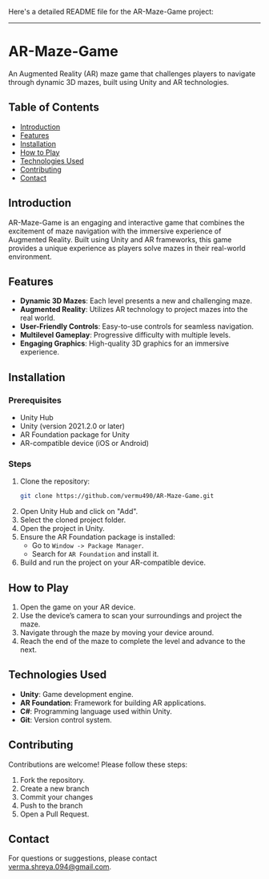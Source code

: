 Here's a detailed README file for the AR-Maze-Game project:

---

# AR-Maze-Game

An Augmented Reality (AR) maze game that challenges players to navigate through dynamic 3D mazes, built using Unity and AR technologies.

## Table of Contents
- [Introduction](#introduction)
- [Features](#features)
- [Installation](#installation)
- [How to Play](#how-to-play)
- [Technologies Used](#technologies-used)
- [Contributing](#contributing)
- [Contact](#contact)

## Introduction

AR-Maze-Game is an engaging and interactive game that combines the excitement of maze navigation with the immersive experience of Augmented Reality. Built using Unity and AR frameworks, this game provides a unique experience as players solve mazes in their real-world environment.

## Features

- **Dynamic 3D Mazes**: Each level presents a new and challenging maze.
- **Augmented Reality**: Utilizes AR technology to project mazes into the real world.
- **User-Friendly Controls**: Easy-to-use controls for seamless navigation.
- **Multilevel Gameplay**: Progressive difficulty with multiple levels.
- **Engaging Graphics**: High-quality 3D graphics for an immersive experience.

## Installation

### Prerequisites

- Unity Hub
- Unity (version 2021.2.0 or later)
- AR Foundation package for Unity
- AR-compatible device (iOS or Android)

### Steps

1. Clone the repository:
   ```bash
   git clone https://github.com/vermu490/AR-Maze-Game.git
   ```
2. Open Unity Hub and click on "Add".
3. Select the cloned project folder.
4. Open the project in Unity.
5. Ensure the AR Foundation package is installed:
   - Go to `Window -> Package Manager`.
   - Search for `AR Foundation` and install it.
6. Build and run the project on your AR-compatible device.

## How to Play

1. Open the game on your AR device.
2. Use the device’s camera to scan your surroundings and project the maze.
3. Navigate through the maze by moving your device around.
4. Reach the end of the maze to complete the level and advance to the next.

## Technologies Used

- **Unity**: Game development engine.
- **AR Foundation**: Framework for building AR applications.
- **C#**: Programming language used within Unity.
- **Git**: Version control system.

## Contributing

Contributions are welcome! Please follow these steps:
1. Fork the repository.
2. Create a new branch
3. Commit your changes
4. Push to the branch
5. Open a Pull Request.

## Contact

For questions or suggestions, please contact [verma.shreya.094@gmail.com](mailto:verma.shreya.094@gmail.com).
